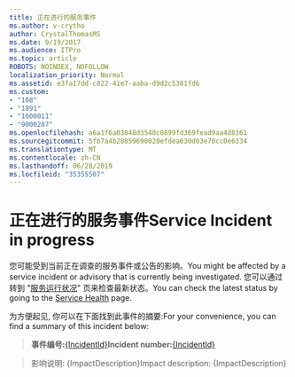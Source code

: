 ```yaml
---
title: 正在进行的服务事件
ms.author: v-crytho
author: CrystalThomasMS
ms.date: 9/19/2017
ms.audience: ITPro
ms.topic: article
ROBOTS: NOINDEX, NOFOLLOW
localization_priority: Normal
ms.assetid: e3fa17dd-c822-41e7-aaba-d9d2c5381fd6
ms.custom:
- "108"
- "1891"
- "1600011"
- "9000287"
ms.openlocfilehash: a6a1f6a03848d3540c0899fd369fead9aa4d8361
ms.sourcegitcommit: 5fb7a4b28859690020efdea630d03e70cc0e6334
ms.translationtype: MT
ms.contentlocale: zh-CN
ms.lasthandoff: 06/28/2019
ms.locfileid: "35355507"
---
```

# <a name="service-incident-in-progress"></a><span data-ttu-id="9e4f5-102">正在进行的服务事件</span><span class="sxs-lookup"><span data-stu-id="9e4f5-102">Service Incident in progress</span></span>

<span data-ttu-id="9e4f5-103">您可能受到当前正在调查的服务事件或公告的影响。</span><span class="sxs-lookup"><span data-stu-id="9e4f5-103">You might be affected by a service incident or advisory that is currently being investigated.</span></span> <span data-ttu-id="9e4f5-104">您可以通过转到 "[服务运行状况](https://admin.microsoft.com/adminportal/home#/servicehealth)" 页来检查最新状态。</span><span class="sxs-lookup"><span data-stu-id="9e4f5-104">You can check the latest status by going to the [Service Health](https://admin.microsoft.com/adminportal/home#/servicehealth) page.</span></span>
  
<span data-ttu-id="9e4f5-105">为方便起见, 你可以在下面找到此事件的摘要:</span><span class="sxs-lookup"><span data-stu-id="9e4f5-105">For your convenience, you can find a summary of this incident below:</span></span>
  
> <span data-ttu-id="9e4f5-106">**事件编号:**[{IncidentId}](https://admin.microsoft.com/adminportal/home#/servicehealth)</span><span class="sxs-lookup"><span data-stu-id="9e4f5-106">**Incident number:**[{IncidentId}](https://admin.microsoft.com/adminportal/home#/servicehealth)</span></span>
    
> <span data-ttu-id="9e4f5-107">影响说明: {ImpactDescription}</span><span class="sxs-lookup"><span data-stu-id="9e4f5-107">Impact description: {ImpactDescription}</span></span>
